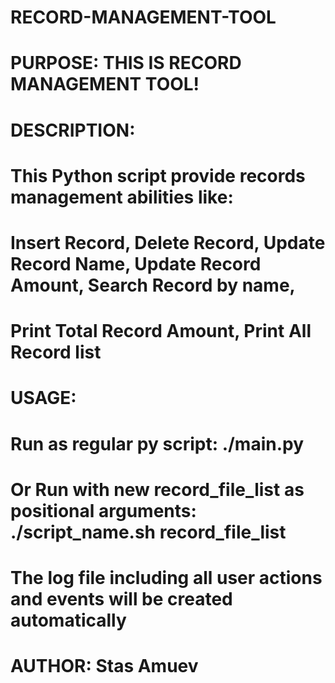 # RECORD-MANAGEMENT-TOOL
# PURPOSE: THIS IS RECORD MANAGEMENT TOOL!
# DESCRIPTION:
# This Python script provide records management abilities like:
# Insert Record, Delete Record, Update Record Name, Update Record Amount, Search Record by name,
# Print Total Record Amount, Print All Record list
# USAGE:
# Run as regular py script: ./main.py
# Or Run with new record_file_list as positional arguments:  ./script_name.sh record_file_list
# The log file including all user actions and events will be created automatically
# AUTHOR: Stas Amuev
